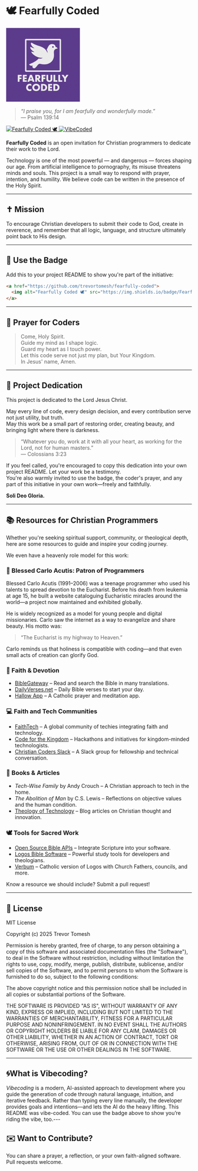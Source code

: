 # 🕊️ Fearfully Coded

<img src="./logo.png" alt="Fearfully Coded Logo" width="200"/>

> *“I praise you, for I am fearfully and wonderfully made.”*  
> — Psalm 139:14

<a href="https://github.com/trevortomesh/fearfully-coded">
  <img alt="Fearfully Coded 🕊️" src="https://img.shields.io/badge/Fearfully%20Coded%20🕊️-6a1b9a?style=flat-square&logoColor=white"/>
</a>

<a href="#what-is-vibe-coding">
  <img alt="VibeCoded" src="https://img.shields.io/badge/🌀Vibecoded-GPT%204o-blueviolet?style=flat-square"/>
</a>

**Fearfully Coded** is an open invitation for Christian programmers to dedicate their work to the Lord.

Technology is one of the most powerful — and dangerous — forces shaping our age. From artificial intelligence to pornography, its misuse threatens minds and souls. This project is a small way to respond with prayer, intention, and humility. We believe code can be written in the presence of the Holy Spirit.

---

## ✝️ Mission

To encourage Christian developers to submit their code to God, create in reverence, and remember that all logic, language, and structure ultimately point back to His design.

---

## 🙌 Use the Badge

Add this to your project README to show you're part of the initiative:

```markdown
<a href="https://github.com/trevortomesh/fearfully-coded">
  <img alt="Fearfully Coded 🕊️" src="https://img.shields.io/badge/Fearfully%20Coded%20🕊️-lightgrey?style=flat-square"/>
</a>
```

---

## 🙏 Prayer for Coders

> Come, Holy Spirit.  
> Guide my mind as I shape logic.  
> Guard my heart as I touch power.  
> Let this code serve not just my plan, but Your Kingdom.  
> In Jesus' name, Amen.

---

## 🙏 Project Dedication

This project is dedicated to the Lord Jesus Christ.

May every line of code, every design decision, and every contribution serve not just utility, but truth.  
May this work be a small part of restoring order, creating beauty, and bringing light where there is darkness.

> “Whatever you do, work at it with all your heart, as working for the Lord, not for human masters.”  
> — Colossians 3:23

If you feel called, you're encouraged to copy this dedication into your own project README. Let your work be a testimony.  
You're also warmly invited to use the badge, the coder's prayer, and any part of this initiative in your own work—freely and faithfully.



**Soli Deo Gloria.**

---

## 📚 Resources for Christian Programmers

Whether you're seeking spiritual support, community, or theological depth, here are some resources to guide and inspire your coding journey.

We even have a heavenly role model for this work:

### 👦 Blessed Carlo Acutis: Patron of Programmers

Blessed Carlo Acutis (1991–2006) was a teenage programmer who used his talents to spread devotion to the Eucharist. Before his death from leukemia at age 15, he built a website cataloguing Eucharistic miracles around the world—a project now maintained and exhibited globally.

He is widely recognized as a model for young people and digital missionaries. Carlo saw the internet as a way to evangelize and share beauty. His motto was:

> “The Eucharist is my highway to Heaven.”

Carlo reminds us that holiness is compatible with coding—and that even small acts of creation can glorify God.

### 🙏 Faith & Devotion
- [BibleGateway](https://www.biblegateway.com/) – Read and search the Bible in many translations.
- [DailyVerses.net](https://dailyverses.net/) – Daily Bible verses to start your day.
- [Hallow App](https://hallow.com/) – A Catholic prayer and meditation app.

### 💻 Faith and Tech Communities
- [FaithTech](https://faithtech.com/) – A global community of techies integrating faith and technology.
- [Code for the Kingdom](https://codeforthekingdom.org/) – Hackathons and initiatives for kingdom-minded technologists.
- [Christian Coders Slack](https://christiancoders.com/) – A Slack group for fellowship and technical conversation.

### 📖 Books & Articles
- *Tech-Wise Family* by Andy Crouch – A Christian approach to tech in the home.
- *The Abolition of Man* by C.S. Lewis – Reflections on objective values and the human condition.
- [Theology of Technology](https://medium.com/solascripturatech) – Blog articles on Christian thought and innovation.

### 🕊️ Tools for Sacred Work
- [Open Source Bible APIs](https://bible-api.com/) – Integrate Scripture into your software.
- [Logos Bible Software](https://www.logos.com/) – Powerful study tools for developers and theologians.
- [Verbum](https://verbum.com/) – Catholic version of Logos with Church Fathers, councils, and more.

Know a resource we should include? Submit a pull request!

---

## 📜 License

MIT License

Copyright (c) 2025 Trevor Tomesh

Permission is hereby granted, free of charge, to any person obtaining a copy
of this software and associated documentation files (the "Software"), to deal
in the Software without restriction, including without limitation the rights
to use, copy, modify, merge, publish, distribute, sublicense, and/or sell
copies of the Software, and to permit persons to whom the Software is
furnished to do so, subject to the following conditions:

The above copyright notice and this permission notice shall be included in all
copies or substantial portions of the Software.

THE SOFTWARE IS PROVIDED "AS IS", WITHOUT WARRANTY OF ANY KIND, EXPRESS OR
IMPLIED, INCLUDING BUT NOT LIMITED TO THE WARRANTIES OF MERCHANTABILITY,
FITNESS FOR A PARTICULAR PURPOSE AND NONINFRINGEMENT. IN NO EVENT SHALL THE
AUTHORS OR COPYRIGHT HOLDERS BE LIABLE FOR ANY CLAIM, DAMAGES OR OTHER
LIABILITY, WHETHER IN AN ACTION OF CONTRACT, TORT OR OTHERWISE, ARISING FROM,
OUT OF OR IN CONNECTION WITH THE SOFTWARE OR THE USE OR OTHER DEALINGS IN THE
SOFTWARE.

---

## 🌀What is Vibecoding?

*Vibecoding* is a modern, AI-assisted approach to development where you guide the generation of code through natural language, intuition, and iterative feedback. Rather than typing every line manually, the developer provides goals and intentions—and lets the AI do the heavy lifting.
This README was vibe-coded. You can use the badge above to show you’re riding the vibe, too.---


## ✉️ Want to Contribute?

You can share a prayer, a reflection, or your own faith-aligned software.  
Pull requests welcome.
